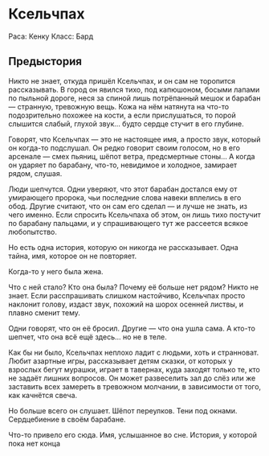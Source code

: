 # Ксельчпах

Раса: Кенку
Класс: Бард

## Предыстория

Никто не знает, откуда пришёл Ксельчпах, и он сам не торопится рассказывать. В город он явился тихо, под капюшоном, босыми лапами по пыльной дороге, неся за спиной лишь потрёпанный мешок и барабан — странную, тревожную вещь. Кожа на нём натянута на что-то подозрительно похожее на кости, а если прислушаться, то порой слышится слабый, глухой звук… будто сердце стучит в его глубине.

Говорят, что Ксельчпах — это не настоящее имя, а просто звук, который он когда-то подслушал. Он редко говорит своим голосом, но в его арсенале — смех пьяниц, шёпот ветра, предсмертные стоны… А когда он ударяет по барабану, что-то, невидимое и холодное, замирает рядом, слушая.

Люди шепчутся. Одни уверяют, что этот барабан достался ему от умирающего пророка, чьи последние слова навеки вплелись в его обод. Другие считают, что он сам его сделал — и лучше не знать, из чего именно. Если спросить Ксельчпаха об этом, он лишь тихо постучит по барабану пальцами, и у спрашивающего тут же рассеется всякое любопытство.

Но есть одна история, которую он никогда не рассказывает. Одна тайна, имя, которое он не повторяет.

Когда-то у него была жена.

Что с ней стало? Кто она была? Почему её больше нет рядом? Никто не знает. Если расспрашивать слишком настойчиво, Ксельчпах просто наклонит голову, издаст звук, похожий на шорох осенней листвы, и плавно сменит тему.

Одни говорят, что он её бросил. Другие — что она ушла сама. А кто-то шепчет, что она всё ещё здесь… но не в теле.

Как бы ни было, Ксельчпах неплохо ладит с людьми, хоть и странноват. Любит азартные игры, рассказывает детям сказки, от которых у взрослых бегут мурашки, играет в тавернах, куда заходят только те, кто не задаёт лишних вопросов. Он может развеселить зал до слёз или же заставить всех замереть в тревожном молчании, в зависимости от того, как качнётся свеча.

Но больше всего он слушает. Шёпот переулков. Тени под окнами. Сердцебиение в своём барабане.

Что-то привело его сюда.
Имя, услышанное во сне. История, у которой пока нет конца
